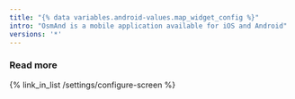 ```yaml
---
title: "{% data variables.android-values.map_widget_config %}"
intro: "OsmAnd is a mobile application available for iOS and Android"
versions: '*'
---
```


### Read more
{% link_in_list /settings/configure-screen %}